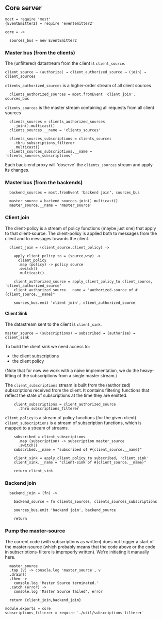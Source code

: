 Core server
-----------

    most = require 'most'
    {EventEmitter2} = require 'eventemitter2'

    core = ->

      sources_bus = new EventEmitter2

### Master bus (from the clients)

The (unfiltered) datastream from the client is `client_source`.

```
client_source → (authorize) → client_authorized_source → (join) → client_sources
```

`clients_authorized_sources` is a higher-order stream of all client sources

      clients_authorized_sources = most.fromEvent 'client join', sources_bus

`clients_sources` is the master stream containing all requests from all client sources

      clients_sources = clients_authorized_sources
        .join().multicast()
      clients_sources.__name = 'clients_sources'

      clients_sources_subscriptions = clients_sources
        .thru subscriptions_filterer
        .multicast()
      clients_sources_subscriptions.__name = 'clients_sources_subscriptions'

Each back-end proxy will 'observe' the `clients_sources` stream and apply its changes.

### Master bus (from the backends)

      backend_sources = most.fromEvent 'backend join', sources_bus

      master_source = backend_sources.join().multicast()
      master_source.__name = 'master_source'

### Client join

The client-policy is a stream of policy functions (maybe just one) that apply to that client-source.
The client-policy is applied both to messages from the client and to messages towards the client.

      client_join = (client_source,client_policy) ->

        apply_client_policy_to = (source,why) ->
          client_policy
          .map (policy) -> policy source
          .switch()
          .multicast()

        client_authorized_source = apply_client_policy_to client_source, 'client_authorized_source'
        client_authorized_source.__name = "authorized-source of #{client_source.__name}"

        sources_bus.emit 'client join', client_authorized_source

#### Client Sink

The datastream sent to the client is `client_sink`.

```
master_source → (subscriptions) → subscribed → (authorize) → client_sink
```

To build the client sink we need access to:
- the client subscriptions
- the client policy

(Note that for now we work with a naive implementation, we do
the heavy-lifting of the subscriptions from a single master stream.)

The `client_subscriptions` stream is built from the (authorized) subscriptions received from the client.
It contains filtering functions that reflect the state of subscriptions at the time they are emitted.

        client_subscriptions = client_authorized_source
          .thru subscriptions_filterer

`client_policy` is a stream of policy functions (for the given client)
`client_subscriptions` is a stream of subscription functions, which is mapped to a stream of streams.

        subscribed = client_subscriptions
          .map (subscription) -> subscription master_source
          .switch()
        subscribed.__name = "subscribed of #{client_source.__name}"

        client_sink = apply_client_policy_to subscribed, 'client_sink'
        client_sink.__name = "client-sink of #{client_source.__name}"

        return client_sink

### Backend join

      backend_join = (fn) ->

        backend_source = fn clients_sources, clients_sources_subscriptions

        sources_bus.emit 'backend join', backend_source

        return

### Pump the master-source

The current code (with subscriptions as written) does not trigger a start of the master-source (which probably means that the code above or the code in subscriptions-filtere is improperly written).
We're initiating it manually here.

      master_source
      .tap (v) -> console.log 'master_source', v
      .drain()
      .then ->
        console.log 'Master Source terminated.'
      .catch (error) ->
        console.log 'Master Source failed', error

      return {client_join,backend_join}

    module.exports = core
    subscriptions_filterer = require './util/subscriptions-filterer'

